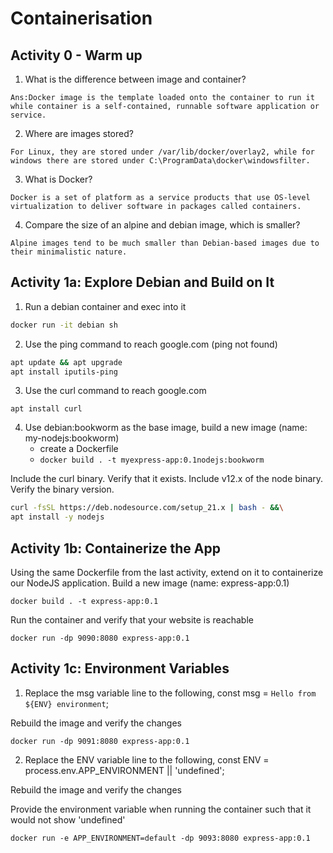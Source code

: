 # Containerisation

## Activity 0 - Warm up
1. What is the difference between image and container?

`Ans:Docker image is the template loaded onto the container to run it while container is a self-contained, runnable software application or service.`

2. Where are images stored?

`For Linux, they are stored under /var/lib/docker/overlay2, while for windows there are stored under C:\ProgramData\docker\windowsfilter.`

3. What is Docker?

`Docker is a set of platform as a service products that use OS-level virtualization to deliver software in packages called containers.`

4. Compare the size of an alpine and debian image, which is smaller?

`Alpine images tend to be much smaller than Debian-based images due to their minimalistic nature.`

## Activity 1a: Explore Debian and Build on It

1. Run a debian container and exec into it

```sh
docker run -it debian sh
```
2. Use the ping command to reach google.com (ping not found)
```sh
apt update && apt upgrade
apt install iputils-ping
```

3. Use the curl command to reach google.com

```apt install curl```

4. Use debian:bookworm as the base image, build a new image (name: my-nodejs:bookworm)
    - create a Dockerfile
    - `docker build . -t myexpress-app:0.1nodejs:bookworm`

Include the curl binary. Verify that it exists.
Include v12.x of the node binary. Verify the binary version.
```sh 
curl -fsSL https://deb.nodesource.com/setup_21.x | bash - &&\
apt install -y nodejs
```

## Activity 1b: Containerize the App

Using the same Dockerfile from the last activity, extend on it to containerize our NodeJS application.
Build a new image (name: express-app:0.1)

```docker build . -t express-app:0.1```

Run the container and verify that your website is reachable

```docker run -dp 9090:8080 express-app:0.1```

## Activity 1c: Environment Variables

1. Replace the msg variable line to the following,
const msg = `Hello from ${ENV} environment`;

Rebuild the image and verify the changes

```docker run -dp 9091:8080 express-app:0.1```


2. Replace the ENV variable line to the following,
const ENV = process.env.APP_ENVIRONMENT || 'undefined';

Rebuild the image and verify the changes

Provide the environment variable when running the container such that it would not show 'undefined'

```docker run -e APP_ENVIRONMENT=default -dp 9093:8080 express-app:0.1```